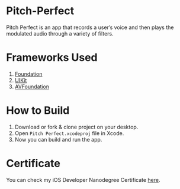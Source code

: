# Pitch-Perfect

Pitch Perfect is an app that records a user’s voice and then plays the modulated audio through a variety of filters.

# Frameworks Used

1. [Foundation](https://developer.apple.com/documentation/foundation)
2. [UIKit](https://developer.apple.com/documentation/uikit)
3. [AVFoundation](https://developer.apple.com/av-foundation/)


# How to Build

1. Download or fork & clone project on your desktop.
2. Open `Pitch Perfect.xcodeproj` file in Xcode.
3. Now you can build and run the app.

# Certificate

You can check my iOS Developer Nanodegree Certificate [here](https://confirm.udacity.com/2DTEPF5).
